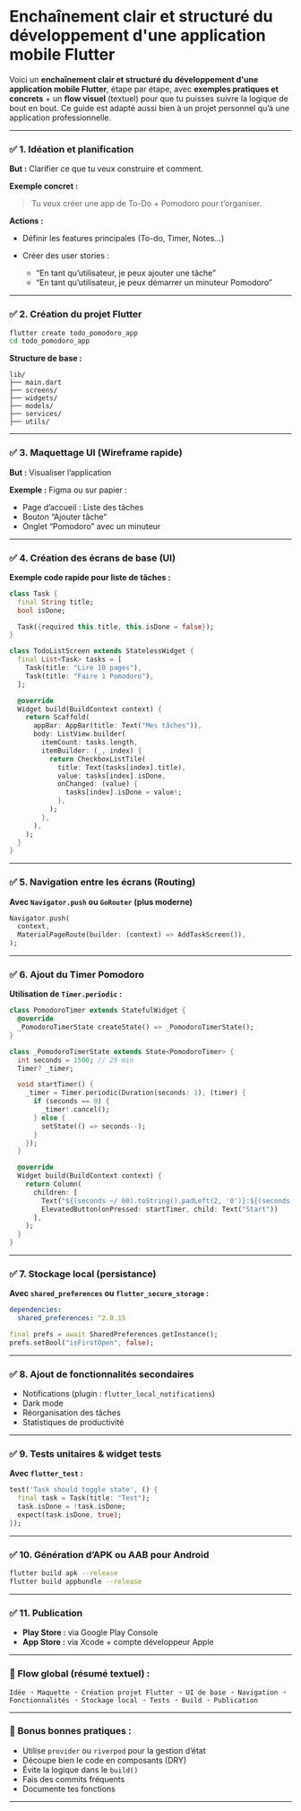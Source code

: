 # Enchaînement clair et structuré du développement d'une application mobile Flutter

Voici un **enchaînement clair et structuré du développement d'une application mobile Flutter**, étape par étape, avec **exemples pratiques et concrets** + un **flow visuel** (textuel) pour que tu puisses suivre la logique de bout en bout.
Ce guide est adapté aussi bien à un projet personnel qu’à une application professionnelle.

---

### ✅ 1. **Idéation et planification**

**But :** Clarifier ce que tu veux construire et comment.

**Exemple concret :**

> Tu veux créer une app de To-Do + Pomodoro pour t’organiser.

**Actions :**

- Définir les features principales (To-do, Timer, Notes…)
- Créer des user stories :

  - “En tant qu’utilisateur, je peux ajouter une tâche”
  - “En tant qu’utilisateur, je peux démarrer un minuteur Pomodoro”

---

### ✅ 2. **Création du projet Flutter**

```bash
flutter create todo_pomodoro_app
cd todo_pomodoro_app
```

**Structure de base :**

```
lib/
├── main.dart
├── screens/
├── widgets/
├── models/
├── services/
├── utils/
```

---

### ✅ 3. **Maquettage UI (Wireframe rapide)**

**But :** Visualiser l’application

**Exemple :** Figma ou sur papier :

- Page d’accueil : Liste des tâches
- Bouton “Ajouter tâche”
- Onglet “Pomodoro” avec un minuteur

---

### ✅ 4. **Création des écrans de base (UI)**

**Exemple code rapide pour liste de tâches :**

```dart
class Task {
  final String title;
  bool isDone;

  Task({required this.title, this.isDone = false});
}
```

```dart
class TodoListScreen extends StatelessWidget {
  final List<Task> tasks = [
    Task(title: "Lire 10 pages"),
    Task(title: "Faire 1 Pomodoro"),
  ];

  @override
  Widget build(BuildContext context) {
    return Scaffold(
      appBar: AppBar(title: Text("Mes tâches")),
      body: ListView.builder(
        itemCount: tasks.length,
        itemBuilder: (_, index) {
          return CheckboxListTile(
            title: Text(tasks[index].title),
            value: tasks[index].isDone,
            onChanged: (value) {
              tasks[index].isDone = value!;
            },
          );
        },
      ),
    );
  }
}
```

---

### ✅ 5. **Navigation entre les écrans (Routing)**

**Avec `Navigator.push` ou `GoRouter` (plus moderne)**

```dart
Navigator.push(
  context,
  MaterialPageRoute(builder: (context) => AddTaskScreen()),
);
```

---

### ✅ 6. **Ajout du Timer Pomodoro**

**Utilisation de `Timer.periodic` :**

```dart
class PomodoroTimer extends StatefulWidget {
  @override
  _PomodoroTimerState createState() => _PomodoroTimerState();
}

class _PomodoroTimerState extends State<PomodoroTimer> {
  int seconds = 1500; // 25 min
  Timer? _timer;

  void startTimer() {
    _timer = Timer.periodic(Duration(seconds: 1), (timer) {
      if (seconds == 0) {
        _timer!.cancel();
      } else {
        setState(() => seconds--);
      }
    });
  }

  @override
  Widget build(BuildContext context) {
    return Column(
      children: [
        Text("${(seconds ~/ 60).toString().padLeft(2, '0')}:${(seconds % 60).toString().padLeft(2, '0')}"),
        ElevatedButton(onPressed: startTimer, child: Text("Start"))
      ],
    );
  }
}
```

---

### ✅ 7. **Stockage local (persistance)**

**Avec `shared_preferences` ou `flutter_secure_storage` :**

```yaml
dependencies:
  shared_preferences: ^2.0.15
```

```dart
final prefs = await SharedPreferences.getInstance();
prefs.setBool("isFirstOpen", false);
```

---

### ✅ 8. **Ajout de fonctionnalités secondaires**

- Notifications (plugin : `flutter_local_notifications`)
- Dark mode
- Réorganisation des tâches
- Statistiques de productivité

---

### ✅ 9. **Tests unitaires & widget tests**

**Avec `flutter_test` :**

```dart
test('Task should toggle state', () {
  final task = Task(title: "Test");
  task.isDone = !task.isDone;
  expect(task.isDone, true);
});
```

---

### ✅ 10. **Génération d’APK ou AAB pour Android**

```bash
flutter build apk --release
flutter build appbundle --release
```

---

### ✅ 11. **Publication**

- **Play Store :** via Google Play Console
- **App Store :** via Xcode + compte développeur Apple

---

### 🔁 Flow global (résumé textuel) :

```
Idée ➝ Maquette ➝ Création projet Flutter ➝ UI de base ➝ Navigation ➝ Fonctionnalités ➝ Stockage local ➝ Tests ➝ Build ➝ Publication
```

---

### 📌 Bonus bonnes pratiques :

- Utilise `provider` ou `riverpod` pour la gestion d’état
- Découpe bien le code en composants (DRY)
- Évite la logique dans le `build()`
- Fais des commits fréquents
- Documente tes fonctions

---
